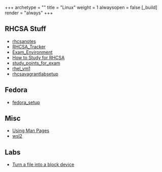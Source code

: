 +++ 
archetype = "" 
title = "Linux" 
weight = 1
alwaysopen = false
[_build]
  render = "always"
+++

## RHCSA Stuff

- [rhcsanotes](rhcsanotes.md)
- [RHCSA_Tracker](RHCSA_Tracker.md)
- [Exam_Environment](Exam_Environment.md)
- [How to Study for RHCSA](How%20to%20Study%20for%20RHCSA.md)
- [study_points_for_exam](study_points_for_exam.md)
- [rhel_vm1](rhel_vm1.md)
- [rhcsavagrantlabsetup](rhcsavagrantlabsetup.md)

## Fedora

- [fedora_setup](fedora_setup.md)

## Misc
- [Using Man Pages](Using%20Man%20Pages.md)
- [wsl2](wsl2.md)

## Labs

- [Turn a file into a block device](Turn%20a%20file%20into%20a%20block%20device.md)